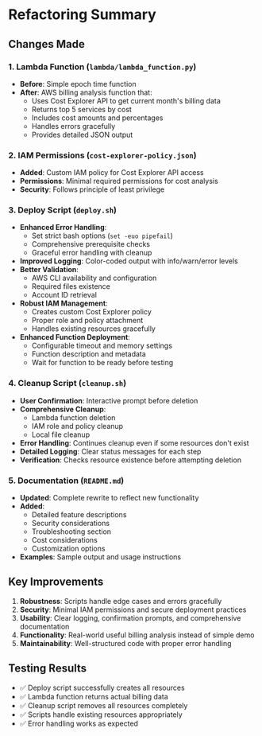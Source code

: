 # Refactoring Summary

## Changes Made

### 1. Lambda Function (`lambda/lambda_function.py`)
- **Before**: Simple epoch time function
- **After**: AWS billing analysis function that:
  - Uses Cost Explorer API to get current month's billing data
  - Returns top 5 services by cost
  - Includes cost amounts and percentages
  - Handles errors gracefully
  - Provides detailed JSON output

### 2. IAM Permissions (`cost-explorer-policy.json`)
- **Added**: Custom IAM policy for Cost Explorer API access
- **Permissions**: Minimal required permissions for cost analysis
- **Security**: Follows principle of least privilege

### 3. Deploy Script (`deploy.sh`)
- **Enhanced Error Handling**: 
  - Set strict bash options (`set -euo pipefail`)
  - Comprehensive prerequisite checks
  - Graceful error handling with cleanup
- **Improved Logging**: Color-coded output with info/warn/error levels
- **Better Validation**: 
  - AWS CLI availability and configuration
  - Required files existence
  - Account ID retrieval
- **Robust IAM Management**:
  - Creates custom Cost Explorer policy
  - Proper role and policy attachment
  - Handles existing resources gracefully
- **Enhanced Function Deployment**:
  - Configurable timeout and memory settings
  - Function description and metadata
  - Wait for function to be ready before testing

### 4. Cleanup Script (`cleanup.sh`)
- **User Confirmation**: Interactive prompt before deletion
- **Comprehensive Cleanup**:
  - Lambda function deletion
  - IAM role and policy cleanup
  - Local file cleanup
- **Error Handling**: Continues cleanup even if some resources don't exist
- **Detailed Logging**: Clear status messages for each step
- **Verification**: Checks resource existence before attempting deletion

### 5. Documentation (`README.md`)
- **Updated**: Complete rewrite to reflect new functionality
- **Added**: 
  - Detailed feature descriptions
  - Security considerations
  - Troubleshooting section
  - Cost considerations
  - Customization options
- **Examples**: Sample output and usage instructions

## Key Improvements

1. **Robustness**: Scripts handle edge cases and errors gracefully
2. **Security**: Minimal IAM permissions and secure deployment practices
3. **Usability**: Clear logging, confirmation prompts, and comprehensive documentation
4. **Functionality**: Real-world useful billing analysis instead of simple demo
5. **Maintainability**: Well-structured code with proper error handling

## Testing Results

- ✅ Deploy script successfully creates all resources
- ✅ Lambda function returns actual billing data
- ✅ Cleanup script removes all resources completely
- ✅ Scripts handle existing resources appropriately
- ✅ Error handling works as expected
